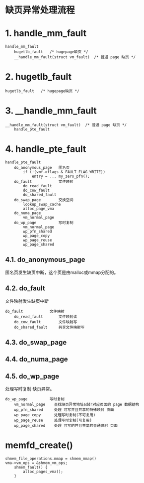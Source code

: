 缺页异常处理流程
===============


# 1. handle_mm_fault

```
handle_mm_fault
	hugetlb_fault	/* hugepage缺页 */
    __handle_mm_fault(struct vm_fault)	/* 普通 page 缺页 */
```

# 2. hugetlb_fault

```
hugetlb_fault	/* hugepage缺页 */
```

# 3. __handle_mm_fault

```
__handle_mm_fault(struct vm_fault)	/* 普通 page 缺页 */
    handle_pte_fault
```

# 4. handle_pte_fault

```
handle_pte_fault
    do_anonymous_page   匿名页
        if (!(vmf->flags & FAULT_FLAG_WRITE))
            entry = ... my_zero_pfn();
    do_fault            文件映射
        do_read_fault
        do_cow_fault
        do_shared_fault
    do_swap_page        交换空间
        lookup_swap_cache
        alloc_page_vma
    do_numa_page
        vm_normal_page
    do_wp_page          写时复制
        vm_normal_page
        wp_pfn_shared
        wp_page_copy
        wp_page_reuse
        wp_page_shared
```

## 4.1. do_anonymous_page

匿名页发生缺页中断，这个页是由malloc或mmap分配的。

## 4.2. do_fault

文件映射发生缺页中断

```
do_fault            文件映射
    do_read_fault       文件映射读
    do_cow_fault        文件映射写
    do_shared_fault     共享文件映射写
```

## 4.3. do_swap_page

## 4.4. do_numa_page

## 4.5. do_wp_page

处理写时复制 缺页异常。

```
do_wp_page          写时复制
    vm_normal_page    查找缺页异常地址addr对应页面的 page 数据结构
    wp_pfn_shared     处理 可写并且共享的特殊映射 页面
    wp_page_copy      处理写时复制(不可复用)
    wp_page_reuse     处理写时复制(可复用)
    wp_page_shared    处理 可写的并且共享的普通映射 页面
```

# memfd_create()

```
shmem_file_operations.mmap = shmem_mmap()
vma->vm_ops = &shmem_vm_ops;
    shmem_fault() {
        alloc_pages_vma();
    }
```
